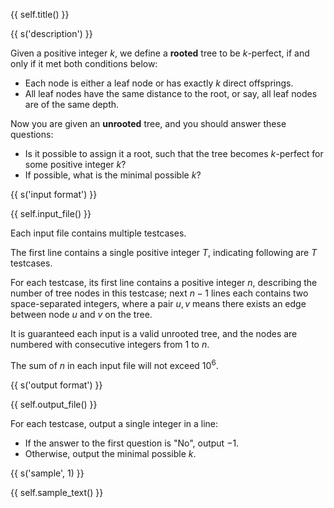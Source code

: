 {{ self.title() }}

{{ s('description') }}

Given a positive integer $k$, we define a **rooted** tree to be $k$-perfect, if and only if it met both conditions below:

* Each node is either a leaf node or has exactly $k$ direct offsprings.
* All leaf nodes have the same distance to the root, or say, all leaf nodes are of the same depth.

Now you are given an **unrooted** tree, and you should answer these questions:

* Is it possible to assign it a root, such that the tree becomes $k$-perfect for some positive integer $k$?
* If possible, what is the minimal possible $k$?

{{ s('input format') }}

{{ self.input_file() }}

Each input file contains multiple testcases.

The first line contains a single positive integer $T$, indicating following are $T$ testcases.

For each testcase, its first line contains a positive integer $n$, describing the number of tree nodes in this testcase; next $n-1$ lines each contains two space-separated integers, where a pair $u,v$ means there exists an edge between node $u$ and $v$ on the tree.

It is guaranteed each input is a valid unrooted tree, and the nodes are numbered with consecutive integers from $1$ to $n$.

The sum of $n$ in each input file will not exceed $10^6$.

{{ s('output format') }}

{{ self.output_file() }}

For each testcase, output a single integer in a line:

* If the answer to the first question is "No", output $-1$.
* Otherwise, output the minimal possible $k$.

{{ s('sample', 1) }}

{{ self.sample_text() }}
